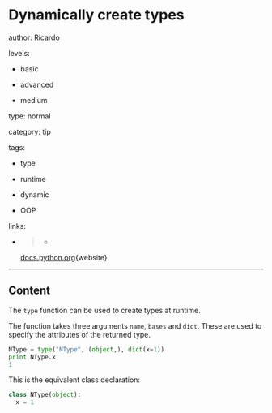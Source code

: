 # Dynamically create types
author: Ricardo

levels:

  - basic

  - advanced

  - medium

type: normal

category: tip

tags:

  - type

  - runtime

  - dynamic

  - OOP

links:

  - >-
    [docs.python.org](https://docs.python.org/2/library/functions.html#type){website}

---
## Content

The `type` function can be used to create types at runtime.

The function takes three arguments `name`, `bases` and `dict`. These are used to specify the attributes of the returned type.

```python
NType = type("NType", (object,), dict(x=1))
print NType.x
1

```



This is the equivalent class declaration:

```python
class NType(object):
  x = 1
```